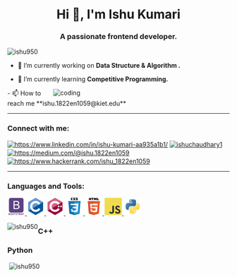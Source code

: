 <h1 align="center">Hi 👋, I'm Ishu Kumari</h1>
<h3 align="center">A passionate frontend developer.</h3>

<p align="left"> <img src="https://komarev.com/ghpvc/?username=ishu950&label=Profile%20views&color=0e75b6&style=flat" alt="ishu950" /> </p>

- 🔭 I’m currently working on **Data Structure & Algorithm .**

- 🌱 I’m currently learning **Competitive Programming.**

<img align ="right" alt ="coding" width ="400" src="https://cdn.dribbble.com/users/2646423/screenshots/5507196/computer.gif">
- 📫 How to reach me **ishu.1822en1059@kiet.edu**



<hr>

<h3 align="left">Connect with me:</h3>
<p align="left">
<a href="https://linkedin.com/in/https://www.linkedin.com/in/ishu-kumari-aa935a1b1/" target="blank"><img align="center" src="https://raw.githubusercontent.com/rahuldkjain/github-profile-readme-generator/master/src/images/icons/Social/linked-in-alt.svg" alt="https://www.linkedin.com/in/ishu-kumari-aa935a1b1/" height="30" width="40" /></a>
<a href="https://instagram.com/ishuchaudhary1" target="blank"><img align="center" src="https://raw.githubusercontent.com/rahuldkjain/github-profile-readme-generator/master/src/images/icons/Social/instagram.svg" alt="ishuchaudhary1" height="30" width="40" /></a>
<a href="https://medium.com/https://medium.com/@ishu.1822en1059" target="blank"><img align="center" src="https://raw.githubusercontent.com/rahuldkjain/github-profile-readme-generator/master/src/images/icons/Social/medium.svg" alt="https://medium.com/@ishu.1822en1059" height="30" width="40" /></a>
<a href="https://www.hackerrank.com/https://www.hackerrank.com/ishu_1822en1059" target="blank"><img align="center" src="https://raw.githubusercontent.com/rahuldkjain/github-profile-readme-generator/master/src/images/icons/Social/hackerrank.svg" alt="https://www.hackerrank.com/ishu_1822en1059" height="30" width="40" /></a>
</p>
<hr>
<h3 align="left">Languages and Tools:</h3>
<p align="left"> <a href="https://getbootstrap.com" target="_blank"> <img src="https://raw.githubusercontent.com/devicons/devicon/master/icons/bootstrap/bootstrap-plain-wordmark.svg" alt="bootstrap" width="40" height="40"/> </a> <a href="https://www.cprogramming.com/" target="_blank"> <img src="https://raw.githubusercontent.com/devicons/devicon/master/icons/c/c-original.svg" alt="c" width="40" height="40"/> </a> <a href="https://www.w3schools.com/cpp/" target="_blank"> <img src="https://raw.githubusercontent.com/devicons/devicon/master/icons/cplusplus/cplusplus-original.svg" alt="cplusplus" width="40" height="40"/> </a> <a href="https://www.w3schools.com/css/" target="_blank"> <img src="https://raw.githubusercontent.com/devicons/devicon/master/icons/css3/css3-original-wordmark.svg" alt="css3" width="40" height="40"/> </a> <a href="https://www.w3.org/html/" target="_blank"> <img src="https://raw.githubusercontent.com/devicons/devicon/master/icons/html5/html5-original-wordmark.svg" alt="html5" width="40" height="40"/> </a> <a href="https://developer.mozilla.org/en-US/docs/Web/JavaScript" target="_blank"> <img src="https://raw.githubusercontent.com/devicons/devicon/master/icons/javascript/javascript-original.svg" alt="javascript" width="40" height="40"/> </a> <a href="https://www.python.org" target="_blank"> <img src="https://raw.githubusercontent.com/devicons/devicon/master/icons/python/python-original.svg" alt="python" width="40" height="40"/> </a> </p>

<p><img align="left" src="https://github-readme-stats.vercel.app/api/top-langs?username=ishu950&show_icons=true&locale=en&layout=compact" alt="ishu950" /></p>
<h3>C++</h3>
<h3>Python</h3>

<p>&nbsp;<img align="center" src="https://github-readme-stats.vercel.app/api?username=ishu950&show_icons=true&locale=en" alt="ishu950" /></p>
